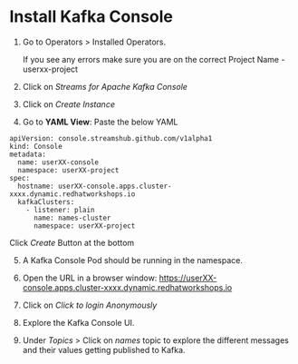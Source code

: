 # Install Kafka Console

1. Go to Operators > Installed Operators. 

	If you see any errors make sure you are on the correct Project Name - userxx-project

2. Click on *Streams for Apache Kafka Console*

3. Click on *Create Instance*

4. Go to **YAML View**:  Paste the below YAML
```
apiVersion: console.streamshub.github.com/v1alpha1
kind: Console
metadata:
  name: userXX-console
  namespace: userXX-project
spec:
  hostname: userXX-console.apps.cluster-xxxx.dynamic.redhatworkshops.io
  kafkaClusters:
    - listener: plain
      name: names-cluster
      namespace: userXX-project
```
		  		  
   Click *Create* Button at the bottom
	
5. A Kafka Console Pod should be running in the namespace. 

6. Open the URL in a browser window:
https://userXX-console.apps.cluster-xxxx.dynamic.redhatworkshops.io

7. Click on *Click to login Anonymously*

8. Explore the Kafka Console UI. 

9. Under *Topics* > Click on *names* topic to explore the different messages and their values getting published to Kafka. 


